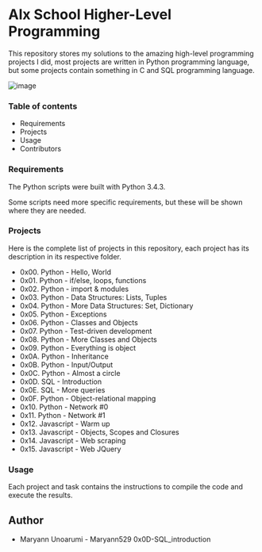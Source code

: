   # Alx School Higher-Level Programming
  
  This repository stores my solutions to the amazing high-level programming projects I did, most projects are written in Python programming language, but some projects contain something in C and SQL programming language.
  
  
  
  ![image](https://user-images.githubusercontent.com/99491833/175942349-1c20b98f-4ebc-4234-a920-a2467e38d88a.png)



### Table of contents

* Requirements
* Projects
* Usage
* Contributors

### Requirements
The Python scripts were built with Python 3.4.3.

Some scripts need more specific requirements, but these will be shown where they are needed.

### Projects
Here is the complete list of projects in this repository, each project has its description in its respective folder.

* 0x00. Python - Hello, World
* 0x01. Python - if/else, loops, functions
* 0x02. Python - import & modules
* 0x03. Python - Data Structures: Lists, Tuples
* 0x04. Python - More Data Structures: Set, Dictionary
* 0x05. Python - Exceptions
* 0x06. Python - Classes and Objects
* 0x07. Python - Test-driven development
* 0x08. Python - More Classes and Objects
* 0x09. Python - Everything is object
* 0x0A. Python - Inheritance
* 0x0B. Python - Input/Output
* 0x0C. Python - Almost a circle
* 0x0D. SQL - Introduction
* 0x0E. SQL - More queries
* 0x0F. Python - Object-relational mapping
* 0x10. Python - Network #0
* 0x11. Python - Network #1
* 0x12. Javascript - Warm up
* 0x13. Javascript - Objects, Scopes and Closures
* 0x14. Javascript - Web scraping
* 0x15. Javascript - Web JQuery

### Usage
Each project and task contains the instructions to compile the code and execute the results.

## Author
  * Maryann Unoarumi - Maryann529
0x0D-SQL_introduction
